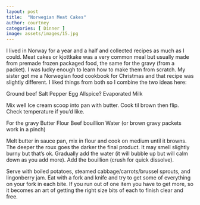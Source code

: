 ```yaml
---
layout: post
title:  "Norwegian Meat Cakes"
author: courtney
categories: [ Dinner ]
image: assets/images/15.jpg
---
```

I lived in Norway for a year and a half and collected recipes as much as I could. Meat cakes or kjottkake was a very common meal but usually made from premade frozen packaged food, the same for the gravy (from a packet). I was lucky enough to learn how to make them from scratch. My sister got me a Norwegian food cookbook for Christmas and that recipe was slightly different. I liked things from both so I combine the two ideas here:

Ground beef
Salt
Pepper
Egg
Allspice?
Evaporated Milk

Mix well
Ice cream scoop into pan with butter. Cook til brown then flip. Check temperature if you’d like.

For the gravy
Butter
Flour
Beef bouillion
Water
(or brown gravy packets work in a pinch)

Melt butter in sauce pan, mix in flour and cook on medium until it browns. 
The deeper the roux goes the darker the final product. It may smell slightly burny but that’s ok. 
Gradually add the water (it will bubble up but will calm down as you add more). 
Add the bouillion (crush for quick dissolve). 
 
Serve with boiled potatoes, steamed cabbage/carrots/brussel sprouts, and lingonberry jam. Eat with a fork and knife and try to get some of everything on your fork in each bite. If you run out of one item you have to get more, so it becomes an art of getting the right size bits of each to finish clear and free.
